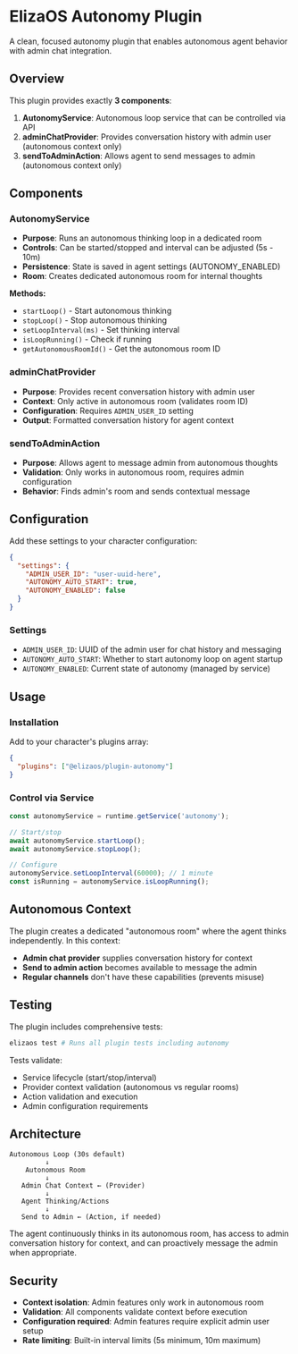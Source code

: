 # ElizaOS Autonomy Plugin

A clean, focused autonomy plugin that enables autonomous agent behavior with admin chat integration.

## Overview

This plugin provides exactly **3 components**:

1. **AutonomyService**: Autonomous loop service that can be controlled via API
2. **adminChatProvider**: Provides conversation history with admin user (autonomous context only)
3. **sendToAdminAction**: Allows agent to send messages to admin (autonomous context only)

## Components

### AutonomyService

- **Purpose**: Runs an autonomous thinking loop in a dedicated room
- **Controls**: Can be started/stopped and interval can be adjusted (5s - 10m)
- **Persistence**: State is saved in agent settings (AUTONOMY_ENABLED)
- **Room**: Creates dedicated autonomous room for internal thoughts

**Methods:**
- `startLoop()` - Start autonomous thinking
- `stopLoop()` - Stop autonomous thinking  
- `setLoopInterval(ms)` - Set thinking interval
- `isLoopRunning()` - Check if running
- `getAutonomousRoomId()` - Get the autonomous room ID

### adminChatProvider

- **Purpose**: Provides recent conversation history with admin user
- **Context**: Only active in autonomous room (validates room ID)
- **Configuration**: Requires `ADMIN_USER_ID` setting
- **Output**: Formatted conversation history for agent context

### sendToAdminAction

- **Purpose**: Allows agent to message admin from autonomous thoughts
- **Validation**: Only works in autonomous room, requires admin configuration
- **Behavior**: Finds admin's room and sends contextual message

## Configuration

Add these settings to your character configuration:

```json
{
  "settings": {
    "ADMIN_USER_ID": "user-uuid-here",
    "AUTONOMY_AUTO_START": true,
    "AUTONOMY_ENABLED": false
  }
}
```

### Settings

- `ADMIN_USER_ID`: UUID of the admin user for chat history and messaging
- `AUTONOMY_AUTO_START`: Whether to start autonomy loop on agent startup  
- `AUTONOMY_ENABLED`: Current state of autonomy (managed by service)

## Usage

### Installation

Add to your character's plugins array:

```json
{
  "plugins": ["@elizaos/plugin-autonomy"]
}
```

### Control via Service

```typescript
const autonomyService = runtime.getService('autonomy');

// Start/stop
await autonomyService.startLoop();
await autonomyService.stopLoop();

// Configure
autonomyService.setLoopInterval(60000); // 1 minute
const isRunning = autonomyService.isLoopRunning();
```

## Autonomous Context

The plugin creates a dedicated "autonomous room" where the agent thinks independently. In this context:

- **Admin chat provider** supplies conversation history for context
- **Send to admin action** becomes available to message the admin
- **Regular channels** don't have these capabilities (prevents misuse)

## Testing

The plugin includes comprehensive tests:

```bash
elizaos test # Runs all plugin tests including autonomy
```

Tests validate:
- Service lifecycle (start/stop/interval)
- Provider context validation (autonomous vs regular rooms)
- Action validation and execution
- Admin configuration requirements

## Architecture

```
Autonomous Loop (30s default)
         ↓
    Autonomous Room
         ↓
   Admin Chat Context ← (Provider)
         ↓
   Agent Thinking/Actions
         ↓
   Send to Admin ← (Action, if needed)
```

The agent continuously thinks in its autonomous room, has access to admin conversation history for context, and can proactively message the admin when appropriate.

## Security

- **Context isolation**: Admin features only work in autonomous room
- **Validation**: All components validate context before execution
- **Configuration required**: Admin features require explicit admin user setup
- **Rate limiting**: Built-in interval limits (5s minimum, 10m maximum)
